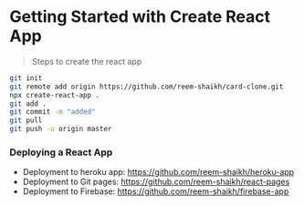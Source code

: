# Getting Started with Create React App

> Steps to create the react app 
```bash 
git init 
git remote add origin https://github.com/reem-shaikh/card-clone.git
npx create-react-app .
git add . 
git commit -m "added"
git pull 
git push -u origin master 
```

### Deploying a React App 

- Deployment to heroku app: https://github.com/reem-shaikh/heroku-app
- Deployment to Git pages: https://github.com/reem-shaikh/react-pages
- Deployment to Firebase: https://github.com/reem-shaikh/firebase-app


